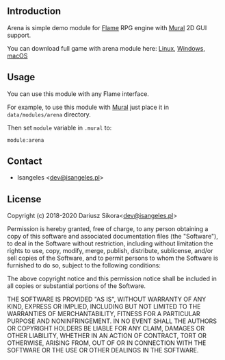 ## Introduction
Arena is simple demo module for [Flame](https://github.com/Isangeles/flame) RPG
engine with [Mural](https://github.com/Isangeles/mural) 2D GUI support.

You can download full game with arena module here: [Linux](https://my.opendesktop.org/s/xmxszBXyMQCK5xB), 
[Windows](http://my.opendesktop.org/s/gcKQmFRdTj8sBdp), [macOS](https://my.opendesktop.org/s/5omoYQYMHGLXkfJ)

## Usage
You can use this module with any Flame interface.

For example, to use this module with [Mural](https://github.com/Isangeles/mural) just place it in
`data/modules/arena` directory.

Then set `module` variable in `.mural` to:
```
module:arena
```

## Contact
* Isangeles <<dev@isangeles.pl>>

## License
Copyright (c) 2018-2020 Dariusz Sikora<<dev@isangeles.pl>>

Permission is hereby granted, free of charge, to any person obtaining a copy
of this software and associated documentation files (the "Software"), to deal
in the Software without restriction, including without limitation the rights
to use, copy, modify, merge, publish, distribute, sublicense, and/or sell
copies of the Software, and to permit persons to whom the Software is
furnished to do so, subject to the following conditions:

The above copyright notice and this permission notice shall be included in all
copies or substantial portions of the Software.

THE SOFTWARE IS PROVIDED "AS IS", WITHOUT WARRANTY OF ANY KIND, EXPRESS OR
IMPLIED, INCLUDING BUT NOT LIMITED TO THE WARRANTIES OF MERCHANTABILITY,
FITNESS FOR A PARTICULAR PURPOSE AND NONINFRINGEMENT. IN NO EVENT SHALL THE
AUTHORS OR COPYRIGHT HOLDERS BE LIABLE FOR ANY CLAIM, DAMAGES OR OTHER
LIABILITY, WHETHER IN AN ACTION OF CONTRACT, TORT OR OTHERWISE, ARISING FROM,
OUT OF OR IN CONNECTION WITH THE SOFTWARE OR THE USE OR OTHER DEALINGS IN THE
SOFTWARE.
